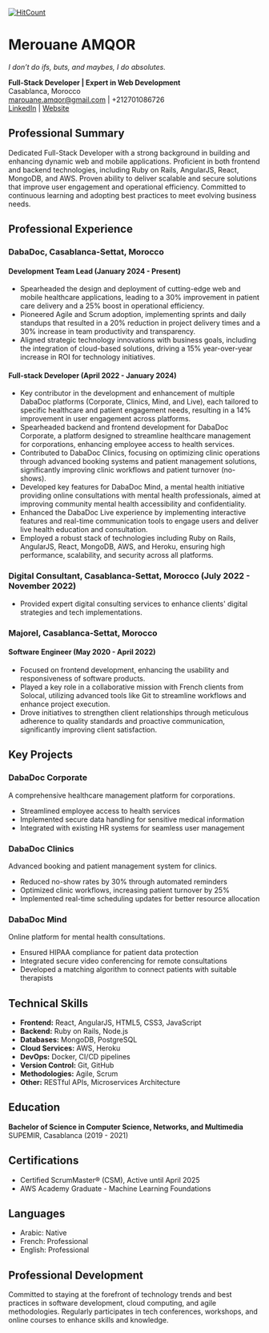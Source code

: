   [![HitCount](https://hits.dwyl.com/merouaneamqor/merouaneamqor.svg?style=flat-square)](http://hits.dwyl.com/merouaneamqor/merouaneamqor)

# Merouane AMQOR
_I don’t do ifs, buts, and maybes, I do absolutes._

**Full-Stack Developer | Expert in Web Development**  
Casablanca, Morocco  
[marouane.amqor@gmail.com](mailto:marouane.amqor@gmail.com) | +212701086726  
[LinkedIn](https://linkedin.com/in/merouane-amqor) | [Website](https://merouaneamqor.com)

## Professional Summary

Dedicated Full-Stack Developer with a strong background in building and enhancing dynamic web and mobile applications. Proficient in both frontend and backend technologies, including Ruby on Rails, AngularJS, React, MongoDB, and AWS. Proven ability to deliver scalable and secure solutions that improve user engagement and operational efficiency. Committed to continuous learning and adopting best practices to meet evolving business needs.

## Professional Experience

### DabaDoc, Casablanca-Settat, Morocco

#### Development Team Lead (January 2024 - Present)

- Spearheaded the design and deployment of cutting-edge web and mobile healthcare applications, leading to a 30% improvement in patient care delivery and a 25% boost in operational efficiency.
- Pioneered Agile and Scrum adoption, implementing sprints and daily standups that resulted in a 20% reduction in project delivery times and a 30% increase in team productivity and transparency.
- Aligned strategic technology innovations with business goals, including the integration of cloud-based solutions, driving a 15% year-over-year increase in ROI for technology initiatives.

#### Full-stack Developer (April 2022 - January 2024)

- Key contributor in the development and enhancement of multiple DabaDoc platforms (Corporate, Clinics, Mind, and Live), each tailored to specific healthcare and patient engagement needs, resulting in a 14% improvement in user engagement across platforms.
- Spearheaded backend and frontend development for DabaDoc Corporate, a platform designed to streamline healthcare management for corporations, enhancing employee access to health services.
- Contributed to DabaDoc Clinics, focusing on optimizing clinic operations through advanced booking systems and patient management solutions, significantly improving clinic workflows and patient turnover (no-shows).
- Developed key features for DabaDoc Mind, a mental health initiative providing online consultations with mental health professionals, aimed at improving community mental health accessibility and confidentiality.
- Enhanced the DabaDoc Live experience by implementing interactive features and real-time communication tools to engage users and deliver live health education and consultation.
- Employed a robust stack of technologies including Ruby on Rails, AngularJS, React, MongoDB, AWS, and Heroku, ensuring high performance, scalability, and security across all platforms.

### Digital Consultant, Casablanca-Settat, Morocco (July 2022 - November 2022)

- Provided expert digital consulting services to enhance clients' digital strategies and tech implementations.

### Majorel, Casablanca-Settat, Morocco

#### Software Engineer (May 2020 - April 2022)

- Focused on frontend development, enhancing the usability and responsiveness of software products.
- Played a key role in a collaborative mission with French clients from Solocal, utilizing advanced tools like Git to streamline workflows and enhance project execution.
- Drove initiatives to strengthen client relationships through meticulous adherence to quality standards and proactive communication, significantly improving client satisfaction.

## Key Projects

### DabaDoc Corporate
A comprehensive healthcare management platform for corporations.
- Streamlined employee access to health services
- Implemented secure data handling for sensitive medical information
- Integrated with existing HR systems for seamless user management

### DabaDoc Clinics
Advanced booking and patient management system for clinics.
- Reduced no-show rates by 30% through automated reminders
- Optimized clinic workflows, increasing patient turnover by 25%
- Implemented real-time scheduling updates for better resource allocation

### DabaDoc Mind
Online platform for mental health consultations.
- Ensured HIPAA compliance for patient data protection
- Integrated secure video conferencing for remote consultations
- Developed a matching algorithm to connect patients with suitable therapists

## Technical Skills

- **Frontend:** React, AngularJS, HTML5, CSS3, JavaScript
- **Backend:** Ruby on Rails, Node.js
- **Databases:** MongoDB, PostgreSQL
- **Cloud Services:** AWS, Heroku
- **DevOps:** Docker, CI/CD pipelines
- **Version Control:** Git, GitHub
- **Methodologies:** Agile, Scrum
- **Other:** RESTful APIs, Microservices Architecture

## Education

**Bachelor of Science in Computer Science, Networks, and Multimedia**  
SUPEMIR, Casablanca (2019 - 2021)

## Certifications

- Certified ScrumMaster® (CSM), Active until April 2025
- AWS Academy Graduate - Machine Learning Foundations

## Languages

- Arabic: Native
- French: Professional
- English: Professional

## Professional Development

Committed to staying at the forefront of technology trends and best practices in software development, cloud computing, and agile methodologies. Regularly participates in tech conferences, workshops, and online courses to enhance skills and knowledge.
